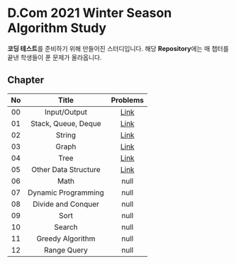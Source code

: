 # D.Com 2021 Winter Season Algorithm Study
**코딩 테스트**를 준비하기 위해 만들어진 스터디입니다. 해당 **Repository**에는 매 챕터를 끝낸 학생들이 푼 문제가 올라옵니다.

## Chapter
| No  |        Title        |                              Problems                               |
| :-: | :-----------------: | :----------------------------------------------------------------: | 
| 00  |    Input/Output      |[Link](https://www.acmicpc.net/workbook/view/5634)|
| 01  | Stack, Queue, Deque  |[Link](https://www.acmicpc.net/workbook/view/6616)|
| 02  |       String         |[Link](https://www.acmicpc.net/workbook/view/6617)|
| 03  |       Graph          |[Link](https://www.acmicpc.net/workbook/view/6729)| 
| 04  |        Tree          |[Link](https://www.acmicpc.net/workbook/view/6760)| 
| 05  | Other Data Structure |[Link](https://www.acmicpc.net/workbook/view/6842)| 
| 06  |         Math         |null| 
| 07  | Dynamic Programming  |null| 
| 08  |  Divide and Conquer  |null| 
| 09  |        Sort          |null| 
| 10  |       Search         |null|
| 11  |   Greedy Algorithm   |null|
| 12  |     Range Query      |null| 

